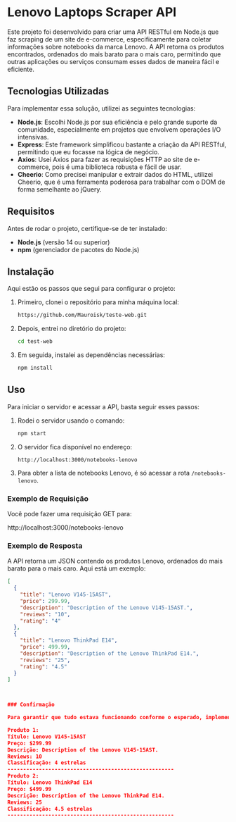 # Lenovo Laptops Scraper API

Este projeto foi desenvolvido para criar uma API RESTful em Node.js que faz scraping de um site de e-commerce, especificamente para coletar informações sobre notebooks da marca Lenovo. A API retorna os produtos encontrados, ordenados do mais barato para o mais caro, permitindo que outras aplicações ou serviços consumam esses dados de maneira fácil e eficiente.

## Tecnologias Utilizadas

Para implementar essa solução, utilizei as seguintes tecnologias:

- **Node.js**: Escolhi Node.js por sua eficiência e pelo grande suporte da comunidade, especialmente em projetos que envolvem operações I/O intensivas.
- **Express**: Este framework simplificou bastante a criação da API RESTful, permitindo que eu focasse na lógica de negócio.
- **Axios**: Usei Axios para fazer as requisições HTTP ao site de e-commerce, pois é uma biblioteca robusta e fácil de usar.
- **Cheerio**: Como precisei manipular e extrair dados do HTML, utilizei Cheerio, que é uma ferramenta poderosa para trabalhar com o DOM de forma semelhante ao jQuery.

## Requisitos

Antes de rodar o projeto, certifique-se de ter instalado:

- **Node.js** (versão 14 ou superior)
- **npm** (gerenciador de pacotes do Node.js)

## Instalação

Aqui estão os passos que segui para configurar o projeto:

1. Primeiro, clonei o repositório para minha máquina local:

    ```bash
    https://github.com/Mauroisk/teste-web.git
    ```

2. Depois, entrei no diretório do projeto:

    ```bash
    cd test-web
    ```

3. Em seguida, instalei as dependências necessárias:

    ```bash
    npm install
    ```

## Uso

Para iniciar o servidor e acessar a API, basta seguir esses passos:

1. Rodei o servidor usando o comando:

    ```bash
    npm start
    ```

2. O servidor fica disponível no endereço:

    ```
    http://localhost:3000/notebooks-lenovo
    ```

3. Para obter a lista de notebooks Lenovo, é só acessar a rota `/notebooks-lenovo`.

### Exemplo de Requisição

Você pode fazer uma requisição GET para:

http://localhost:3000/notebooks-lenovo


### Exemplo de Resposta

A API retorna um JSON contendo os produtos Lenovo, ordenados do mais barato para o mais caro. Aqui está um exemplo:

```json
[
  {
    "title": "Lenovo V145-15AST",
    "price": 299.99,
    "description": "Description of the Lenovo V145-15AST.",
    "reviews": "10",
    "rating": "4"
  },
  {
    "title": "Lenovo ThinkPad E14",
    "price": 499.99,
    "description": "Description of the Lenovo ThinkPad E14.",
    "reviews": "25",
    "rating": "4.5"
  }
]



### Confirmação

Para garantir que tudo estava funcionando conforme o esperado, implementei uma funcionalidade que exibe os produtos diretamente no terminal, de forma organizada, como mostrado abaixo:

Produto 1:
Título: Lenovo V145-15AST
Preço: $299.99
Descrição: Description of the Lenovo V145-15AST.
Reviews: 10
Classificação: 4 estrelas
-----------------------------------------------------
Produto 2:
Título: Lenovo ThinkPad E14
Preço: $499.99
Descrição: Description of the Lenovo ThinkPad E14.
Reviews: 25
Classificação: 4.5 estrelas
-----------------------------------------------------



